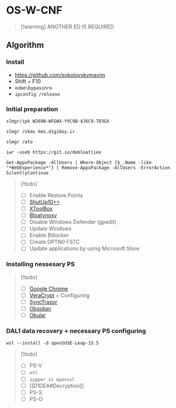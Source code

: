 # OS-W-CNF

>[!warning] ANOTHER ED IS REQUIRED

## Algorithm

### Install

- https://github.com/sokolovskymaxim
- Shift + F10
- `oobe\bypassnro`
- `ipconfig /release`

### Initial preparation

```
slmgr/ipk W269N-WFGWX-YVC9B-4J6C9-T83GX
```
```
slmgr /skms kms.digiboy.ir
```
```
slmgr /ato
```
```
iwr -useb https://git.io/debloat|iex
```
```
Get-AppxPackage -AllUsers | Where-Object {$_.Name -like "*WebExperience*"} | Remove-AppxPackage -AllUsers -ErrorAction SilentlyContinue
```
> [!todo]
> - [ ] Enable Restore Points
> - [ ] [ShutUp10++](https://www.oo-software.com/en/shutup10)
> - [ ] [XToolBox](https://github.com/xemulat/XToolbox/releases/latest)
> - [ ] [Bloatynosy](https://github.com/builtbybel/BloatynosyAI/releases/tag/1.5.0)
> - [ ] Disable Windows Defender (gpedit)
> - [ ] Update Windows
> - [ ] Enable Bitlocker
> - [ ] Create DPTN0 FSTC
> - [ ] Update applications by using Microsoft Store

### Installing nessesary PS

> [!todo]
> - [ ] [Google Chrome](https://www.google.com/chrome/)              
> - [ ] [VeraCrypt](https://veracrypt.eu/en/Downloads.html) + Configuring
> - [ ] [SyncTrazor](https://github.com/canton7/SyncTrayzor/releases)
> - [ ] [Obsidian](https://obsidian.md/download)
> - [ ] [Okular](https://apps.microsoft.com/detail/9n41msq1wnm8)

### DAL1 data recovery + necessary PS configuring

```
wsl --install -d openSUSE-Leap-15.5
```

>[!todo]
>- [ ] PS-V
>- [ ] `wsl`
>- [ ] `zypper in openssl`
>- [ ] [[D1DEA#Decryption]]
>- [ ] PS-S
>- [ ] PS-O
